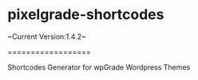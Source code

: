 pixelgrade-shortcodes
==================

~Current Version:1.4.2~

==================

Shortcodes Generator for wpGrade Wordpress Themes

